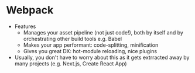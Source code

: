 # Webpack

- Features
  - Manages your asset pipeline (not just code!), both by itself and by orchestrating other build tools e.g. Babel
  - Makes your app performant: code-splitting, minification
  - Gives you great DX: hot-module reloading, nice plugins
- Usually, you don't have to worry about this as it gets extrracted away by many projects (e.g. Next.js, Create React App)
